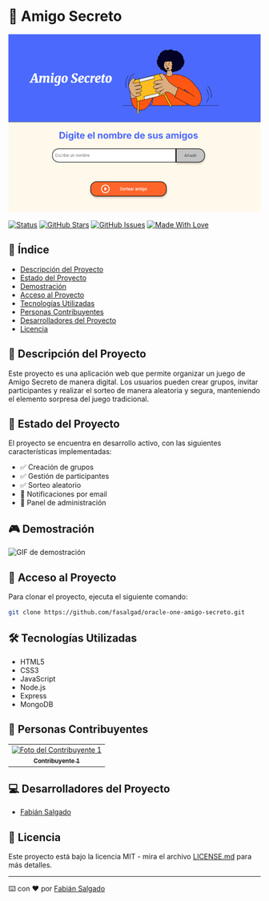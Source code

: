 # 🎁 Amigo Secreto

![Portada del proyecto](https://raw.githubusercontent.com/fasalgad/oracle-one-amigo-secreto/refs/heads/main/assets/portada.png)

[![Status](https://img.shields.io/badge/Status-En%20Desarrollo-yellow)](/)
[![GitHub Stars](https://img.shields.io/github/stars/fasalgad/oracle-one-amigo-secreto)](/)
[![GitHub Issues](https://img.shields.io/github/issues/fasalgad/oracle-one-amigo-secreto)](/)
[![Made With Love](https://img.shields.io/badge/Made%20With-Love-red.svg)](/)

## 📑 Índice 

* [Descripción del Proyecto](#descripción-del-proyecto)
* [Estado del Proyecto](#estado-del-proyecto)
* [Demostración](#demostración)
* [Acceso al Proyecto](#acceso-al-proyecto)
* [Tecnologías Utilizadas](#tecnologías-utilizadas)
* [Personas Contribuyentes](#personas-contribuyentes)
* [Desarrolladores del Proyecto](#desarrolladores-del-proyecto)
* [Licencia](#licencia)

## 📝 Descripción del Proyecto

Este proyecto es una aplicación web que permite organizar un juego de Amigo Secreto de manera digital. Los usuarios pueden crear grupos, invitar participantes y realizar el sorteo de manera aleatoria y segura, manteniendo el elemento sorpresa del juego tradicional.

## 🚀 Estado del Proyecto

El proyecto se encuentra en desarrollo activo, con las siguientes características implementadas:
- ✅ Creación de grupos
- ✅ Gestión de participantes
- ✅ Sorteo aleatorio
- 🚧 Notificaciones por email
- 🚧 Panel de administración

## 🎮 Demostración

![GIF de demostración](https://raw.githubusercontent.com/fasalgad/oracle-one-amigo-secreto/refs/heads/main/assets/screen-capture.png)

## 📂 Acceso al Proyecto

Para clonar el proyecto, ejecuta el siguiente comando:
```bash
git clone https://github.com/fasalgad/oracle-one-amigo-secreto.git
```

## 🛠️ Tecnologías Utilizadas

- HTML5
- CSS3
- JavaScript
- Node.js
- Express
- MongoDB

## 👥 Personas Contribuyentes

<table>
  <tr>
    <td align="center">
      <a href="https://github.com/fasalgad">
        <img src="https://avatars.githubusercontent.com/u/2013021?s=96&v=4" width="100px;" alt="Foto del Contribuyente 1"/>
        <br />
        <sub><b>Contribuyente 1</b></sub>
      </a>
    </td>
    <!-- Agregar más contribuyentes según sea necesario -->
  </tr>
</table>

## 💻 Desarrolladores del Proyecto

* [Fabián Salgado](https://github.com/fasalgad)

## 📄 Licencia

Este proyecto está bajo la licencia MIT - mira el archivo [LICENSE.md](LICENSE.md) para más detalles.

---
⌨️ con ❤️ por [Fabián Salgado](https://github.com/fasalgad)